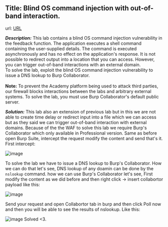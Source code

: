 ## Title: Blind OS command injection with out-of-band interaction.

url: [URL](https://portswigger.net/web-security/os-command-injection/lab-blind-out-of-band)

***Description:*** This lab contains a blind OS command injection vulnerability in the feedback function. The application executes a shell command containing the user-supplied details. The command is executed asynchronously and has no effect on the application's response. It is not possible to redirect output into a location that you can access. However, you can trigger out-of-band interactions with an external domain.<br>
To solve the lab, exploit the blind OS command injection vulnerability to issue a DNS lookup to Burp Collaborator.<br><br>
**Note:**
To prevent the Academy platform being used to attack third parties, our firewall blocks interactions between the labs and arbitrary external systems. To solve the lab, you must use Burp Collaborator's default public server.

***Solution:*** This lab also an extension of previous lab but in this we are not able to create time delay or redirect input into a file which we can access but as they said we can trigger out-of-band interaction with external domains. Because of the the WAF to solve this lab we require Burp's Collaborator which only available in Professional version.
Same as before open Burp Suite, intercept the request modify the content and send that's it.
First intercept:

![image](https://github.com/Darry1968/Portswigger/assets/104063375/ff6db646-4e3e-455e-81b0-78354df6d508)

To solve the lab we have to issue a DNS lookup to Burp's Collaborator. How we can do that let's see, DNS lookup of any doamin can be done by the ` nslookup ` command. how we can use Burp's Collaborator let's see,
First modify the content as we did before and then right click -> insert collabortor payload like this:

![image](https://github.com/Darry1968/Portswigger/assets/104063375/a3e3f20f-8b9b-48a5-a4f1-30d53f66dd8d)

Send your request and open Collabortor tab in burp and then click Poll now and then you will be able to see the results of nslookup. Like this:

![image](https://github.com/Darry1968/Portswigger/assets/104063375/2bc13f56-607b-4e46-a2da-77c8fb55469e)
Solved <3.
